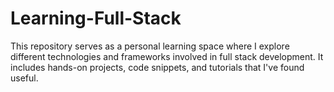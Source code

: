 # Learning-Full-Stack
This repository serves as a personal learning space where I explore different technologies and frameworks involved in full stack development. It includes hands-on projects, code snippets, and tutorials that I've found useful.
